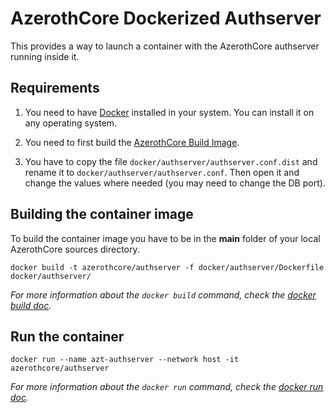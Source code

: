 # AzerothCore Dockerized Authserver

This provides a way to launch a container with the AzerothCore authserver running inside it.

## Requirements

1) You need to have [Docker](https://docs.docker.com/install/) installed in your system. You can install it on any operating system.

2) You need to first build the [AzerothCore Build Image](https://github.com/FrancescoBorzi/azerothcore-wotlk/tree/docker-server/docker/build).

3) You have to copy the file `docker/authserver/authserver.conf.dist` and rename it to `docker/authserver/authserver.conf`. Then open it and change the values where needed (you may need to change the DB port).

## Building the container image

To build the container image you have to be in the **main** folder of your local AzerothCore sources directory.

```docker build -t azerothcore/authserver -f docker/authserver/Dockerfile docker/authserver/```

*For more information about the `docker build` command, check the [docker build doc](https://docs.docker.com/engine/reference/commandline/build/).*

## Run the container

```docker run --name azt-authserver --network host -it azerothcore/authserver```

*For more information about the `docker run` command, check the [docker run doc](https://docs.docker.com/engine/reference/run/).*
